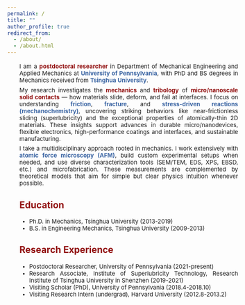 ```yaml
---
permalink: /
title: ""
author_profile: true
redirect_from: 
  - /about/
  - /about.html
---
```


<div style="width: 100%; margin-left: 2em; margin-right: 2em; text-align: justify" markdown="1">


<p style="margin-top: 1.2em; margin-bottom: 0.2em; font-size: 0.95em;" markdown="1">
I am a <span style="color: #910f0f"><strong>postdoctoral researcher</strong></span> in  Department of Mechanical Engineering and Applied Mechanics at <span style="color: #3b65a3"><strong>University of Pennsylvania</strong></span>, with PhD and BS degrees in Mechanics received from <span style="color: #3b65a3"><strong>Tsinghua University</strong></span>.
</p>

<p style="margin-top: 0.5em; margin-bottom: 0.2em; font-size: 0.95em;" markdown="1">
My research investigates the <span style="color: #910f0f"><strong>mechanics</strong></span> and <span style="color: #910f0f"><strong>tribology</strong></span> of <span style="color: #910f0f"><strong>micro/nanoscale solid contacts</strong></span> — how materials slide, deform, and fail at interfaces. I focus on understanding <span style="color: #3b65a3"><strong>friction</strong></span>, <span style="color: #3b65a3"><strong>fracture</strong></span>, and <span style="color: #3b65a3"><strong>stress-driven reactions (mechanochemistry)</strong></span>, uncovering striking behaviors like near-frictionless sliding (superlubricity) and the exceptional properties of atomically-thin 2D materials. These insights support advances in durable micro/nanodevices, flexible electronics, high-performance coatings and interfaces, and sustainable manufacturing.
</p>
<p style="margin-top: 0.5em; margin-bottom: 0.2em; font-size: 0.95em;" markdown="1">
I take a multidisciplinary approach rooted in mechanics. I work extensively with <span style="color: #3b65a3"><strong>atomic force microscopy (AFM)</strong></span>, build custom experimental setups when needed, and use diverse characterization tools (SEM/TEM, EDS, XPS, EBSD, etc.) and microfabrication. These measurements are complemented by theoretical models that aim for simple but clear physics intuition whenever possible.
</p>


<h2 style="color: #910f0f">Education</h2>
<ul style="margin-top: 0.2em; margin-bottom: 0.2em; font-size: 0.95em;" markdown="1">
<li> Ph.D. in Mechanics, Tsinghua University (2013-2019)</li>
<li> B.S. in Engineering Mechanics, Tsinghua University (2009-2013)</li>
</ul>

<h2 style="color: #910f0f">Research Experience</h2>
<ul style="margin-top: 0.2em; margin-bottom: 0.2em; font-size: 0.95em;" markdown="1">
<li> Postdoctoral Researcher, University of Pennsylvania (2021-present)</li>
<li> Research Associate, Institute of Superlubricity Technology, Research Institute of Tsinghua University in Shenzhen (2019-2021)</li>
<li> Visiting Scholar (PhD), University of Pennsylvania (2018.4-2018.10)</li>
<li> Visiting Research Intern (undergrad), Harvard University (2012.8-2013.2)</li>
<ul>

